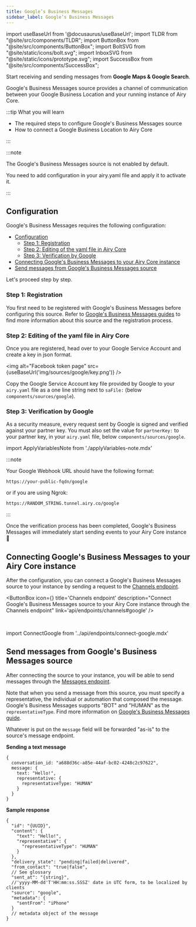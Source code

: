 ```yaml
---
title: Google’s Business Messages
sidebar_label: Google’s Business Messages
---
```


import useBaseUrl from '@docusaurus/useBaseUrl';
import TLDR from "@site/src/components/TLDR";
import ButtonBox from "@site/src/components/ButtonBox";
import BoltSVG from "@site/static/icons/bolt.svg";
import InboxSVG from "@site/static/icons/prototype.svg";
import SuccessBox from "@site/src/components/SuccessBox";

<TLDR>

Start receiving and sending messages from **Google Maps & Google Search**.

</TLDR>

Google's Business Messages source provides a channel of communication between your Google
Business Location and your running instance of Airy Core.

:::tip What you will learn

- The required steps to configure Google's Business Messages source
- How to connect a Google Business Location to Airy Core

:::

:::note

The Google's Business Messages source is not enabled by default.

You need to add configuration in your airy.yaml file and apply it to activate it.

:::

## Configuration

Google's Business Messages requires the following configuration:

- [Configuration](#configuration)
  - [Step 1: Registration](#step-1-registration)
  - [Step 2: Editing of the yaml file in Airy Core](#step-2-editing-of-the-yaml-file-in-airy-core)
  - [Step 3: Verification by Google](#step-3-verification-by-google)
- [Connecting Google's Business Messages to your Airy Core instance](#connecting-googles-business-messages-to-your-airy-core-instance)
- [Send messages from Google's Business Messages source](#send-messages-from-googles-business-messages-source)

Let's proceed step by step.

### Step 1: Registration

You first need to be registered with Google's Business Messages before
configuring this source. Refer to [Google's Business Messages
guides](https://developers.google.com/business-communications/business-messages/guides)
to find more information about this source and the registration process.

### Step 2: Editing of the yaml file in Airy Core

Once you are registered, head over to your Google Service Account and create a key in json format.

<img alt="Facebook token page" src={useBaseUrl('img/sources/google/key.png')} />

Copy the Google Service Account key file provided by Google to
your `airy.yaml` file as a one line string next to `saFile:` (below `components/sources/google`).

### Step 3: Verification by Google

As a security measure, every request sent by Google is signed and verified
against your partner key. You must also set the value for `partnerKey:` to your partner key,
in your `airy.yaml` file, below `components/sources/google`.

import ApplyVariablesNote from './applyVariables-note.mdx'

<ApplyVariablesNote />

:::note

Your Google Webhook URL should have the following format:

```
https://your-public-fqdn/google
```

or if you are using Ngrok:

```
https://RANDOM_STRING.tunnel.airy.co/google
```

:::

<SuccessBox>

Once the verification process has been completed, Google's Business Messages will immediately start sending events to your Airy Core instance 🎉

</SuccessBox>

## Connecting Google's Business Messages to your Airy Core instance

After the configuration, you can connect a Google's Business Messages source to your instance by sending a request to the [Channels endpoint](/api/endpoints/channels#google).

<ButtonBox
icon={<BoltSVG />}
title='Channels endpoint'
description="Connect Google's Business Messages source to your Airy Core instance through the Channels endpoint"
link='api/endpoints/channels#google'
/>

<br/>

import ConnectGoogle from '../api/endpoints/connect-google.mdx'

<ConnectGoogle />

## Send messages from Google's Business Messages source

After connecting the source to your instance, you will be able to send messages through the [Messages endpoint](/api/endpoints/messages#send).

Note that when you send a message from this source, you must specify a representative, the individual or automation that composed the message.
Google's Business Messages supports "BOT" and "HUMAN" as the `representativeType`. Find more information on [Google's Business Messages guide](https://developers.google.com/business-communications/business-messages/guides/build/send).

Whatever is put on the `message` field will be forwarded "as-is" to the source's message endpoint.

**Sending a text message**

```json5
{
  conversation_id: "a688d36c-a85e-44af-bc02-4248c2c97622",
  message: {
    text: "Hello!",
    representative: {
      representativeType: "HUMAN"
    }
  }
}
```

**Sample response**

```json5
{
  "id": "{UUID}",
  "content": {
    "text": "Hello!",
    "representative": {
      "representativeType": "HUMAN"
    }
  },
  "delivery_state": "pending|failed|delivered",
  "from_contact": "true|false",
  // See glossary
  "sent_at": "{string}",
  //'yyyy-MM-dd'T'HH:mm:ss.SSSZ' date in UTC form, to be localized by clients
  "source": "google",
  "metadata": {
    "sentFrom": "iPhone"
  }
  // metadata object of the message
}
```
